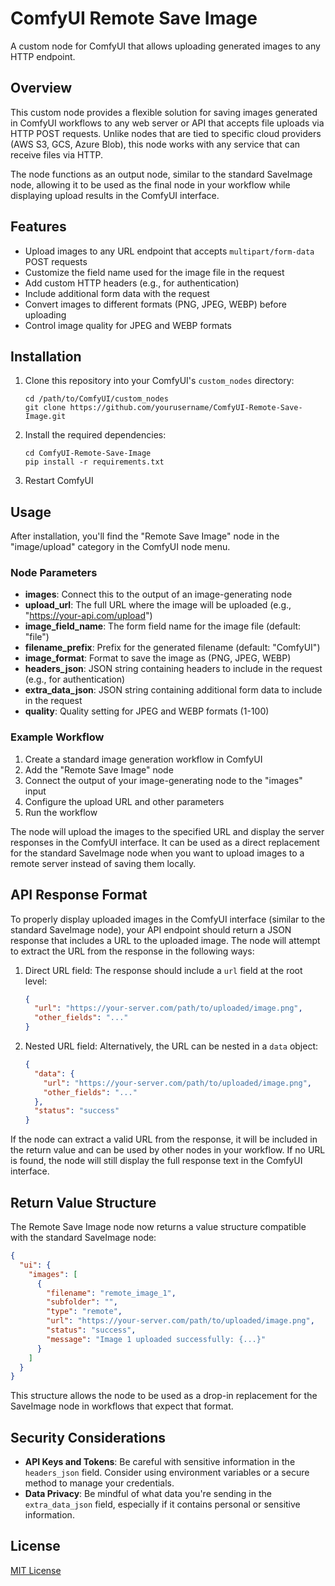 # ComfyUI Remote Save Image

A custom node for ComfyUI that allows uploading generated images to any HTTP endpoint.

## Overview

This custom node provides a flexible solution for saving images generated in ComfyUI workflows to any web server or API that accepts file uploads via HTTP POST requests. Unlike nodes that are tied to specific cloud providers (AWS S3, GCS, Azure Blob), this node works with any service that can receive files via HTTP.

The node functions as an output node, similar to the standard SaveImage node, allowing it to be used as the final node in your workflow while displaying upload results in the ComfyUI interface.

## Features

- Upload images to any URL endpoint that accepts `multipart/form-data` POST requests
- Customize the field name used for the image file in the request
- Add custom HTTP headers (e.g., for authentication)
- Include additional form data with the request
- Convert images to different formats (PNG, JPEG, WEBP) before uploading
- Control image quality for JPEG and WEBP formats

## Installation

1. Clone this repository into your ComfyUI's `custom_nodes` directory:
   ```
   cd /path/to/ComfyUI/custom_nodes
   git clone https://github.com/yourusername/ComfyUI-Remote-Save-Image.git
   ```

2. Install the required dependencies:
   ```
   cd ComfyUI-Remote-Save-Image
   pip install -r requirements.txt
   ```

3. Restart ComfyUI

## Usage

After installation, you'll find the "Remote Save Image" node in the "image/upload" category in the ComfyUI node menu.

### Node Parameters

- **images**: Connect this to the output of an image-generating node
- **upload_url**: The full URL where the image will be uploaded (e.g., "https://your-api.com/upload")
- **image_field_name**: The form field name for the image file (default: "file")
- **filename_prefix**: Prefix for the generated filename (default: "ComfyUI")
- **image_format**: Format to save the image as (PNG, JPEG, WEBP)
- **headers_json**: JSON string containing headers to include in the request (e.g., for authentication)
- **extra_data_json**: JSON string containing additional form data to include in the request
- **quality**: Quality setting for JPEG and WEBP formats (1-100)

### Example Workflow

1. Create a standard image generation workflow in ComfyUI
2. Add the "Remote Save Image" node
3. Connect the output of your image-generating node to the "images" input
4. Configure the upload URL and other parameters
5. Run the workflow

The node will upload the images to the specified URL and display the server responses in the ComfyUI interface. It can be used as a direct replacement for the standard SaveImage node when you want to upload images to a remote server instead of saving them locally.

## API Response Format

To properly display uploaded images in the ComfyUI interface (similar to the standard SaveImage node), your API endpoint should return a JSON response that includes a URL to the uploaded image. The node will attempt to extract the URL from the response in the following ways:

1. Direct URL field: The response should include a `url` field at the root level:
   ```json
   {
     "url": "https://your-server.com/path/to/uploaded/image.png",
     "other_fields": "..."
   }
   ```

2. Nested URL field: Alternatively, the URL can be nested in a `data` object:
   ```json
   {
     "data": {
       "url": "https://your-server.com/path/to/uploaded/image.png",
       "other_fields": "..."
     },
     "status": "success"
   }
   ```

If the node can extract a valid URL from the response, it will be included in the return value and can be used by other nodes in your workflow. If no URL is found, the node will still display the full response text in the ComfyUI interface.

## Return Value Structure

The Remote Save Image node now returns a value structure compatible with the standard SaveImage node:

```json
{
  "ui": {
    "images": [
      {
        "filename": "remote_image_1",
        "subfolder": "",
        "type": "remote",
        "url": "https://your-server.com/path/to/uploaded/image.png",
        "status": "success",
        "message": "Image 1 uploaded successfully: {...}"
      }
    ]
  }
}
```

This structure allows the node to be used as a drop-in replacement for the SaveImage node in workflows that expect that format.

## Security Considerations

- **API Keys and Tokens**: Be careful with sensitive information in the `headers_json` field. Consider using environment variables or a secure method to manage your credentials.
- **Data Privacy**: Be mindful of what data you're sending in the `extra_data_json` field, especially if it contains personal or sensitive information.

## License

[MIT License](LICENSE)